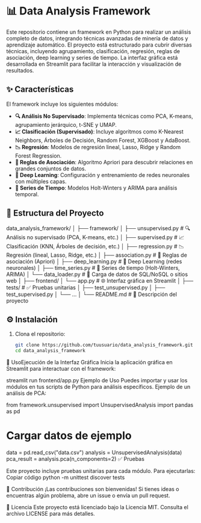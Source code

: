 # 📊 Data Analysis Framework

Este repositorio contiene un framework en Python para realizar un análisis completo de datos, integrando técnicas avanzadas de minería de datos y aprendizaje automático. El proyecto está estructurado para cubrir diversas técnicas, incluyendo agrupamiento, clasificación, regresión, reglas de asociación, deep learning y series de tiempo. La interfaz gráfica está desarrollada en Streamlit para facilitar la interacción y visualización de resultados.

## ✨ Características

El framework incluye los siguientes módulos:

- **🔍 Análisis No Supervisado**: Implementa técnicas como PCA, K-means, agrupamiento jerárquico, t-SNE y UMAP.
- **📈 Clasificación (Supervisado)**: Incluye algoritmos como K-Nearest Neighbors, Árboles de Decisión, Random Forest, XGBoost y AdaBoost.
- **📉 Regresión**: Modelos de regresión lineal, Lasso, Ridge y Random Forest Regression.
- **🔗 Reglas de Asociación**: Algoritmo Apriori para descubrir relaciones en grandes conjuntos de datos.
- **🤖 Deep Learning**: Configuración y entrenamiento de redes neuronales con múltiples capas.
- **📆 Series de Tiempo**: Modelos Holt-Winters y ARIMA para análisis temporal.

## 📂 Estructura del Proyecto

data_analysis_framework/
│
├── framework/
│   ├── unsupervised.py       # 🔍 Análisis no supervisado (PCA, K-means, etc.)
│   ├── supervised.py         # 📈 Clasificación (KNN, Árboles de decisión, etc.)
│   ├── regression.py         # 📉 Regresión (lineal, Lasso, Ridge, etc.)
│   ├── association.py        # 🔗 Reglas de asociación (Apriori)
│   ├── deep_learning.py      # 🤖 Deep Learning (redes neuronales)
│   ├── time_series.py        # 📆 Series de tiempo (Holt-Winters, ARIMA)
│   └── data_loader.py        # 📂 Carga de datos de SQL/NoSQL o sitios web
│
├── frontend/
│   └── app.py                # 🌐 Interfaz gráfica en Streamlit
│
├── tests/                    # ✅ Pruebas unitarias
│   ├── test_unsupervised.py
│   ├── test_supervised.py
│   └── ...
│
└── README.md                 # 📝 Descripción del proyecto



## ⚙️ Instalación

1. Clona el repositorio:
   ```bash
   git clone https://github.com/tuusuario/data_analysis_framework.git
   cd data_analysis_framework


🚀 UsoEjecución de la Interfaz Gráfica
Inicia la aplicación gráfica en Streamlit para interactuar con el framework:


streamlit run frontend/app.py
Ejemplo de Uso
Puedes importar y usar los módulos en tus scripts de Python para análisis específicos. Ejemplo de un análisis de PCA:


from framework.unsupervised import UnsupervisedAnalysis
import pandas as pd

# Cargar datos de ejemplo
data = pd.read_csv("data.csv")
analysis = UnsupervisedAnalysis(data)
pca_result = analysis.pca(n_components=2)
✅ Pruebas

Este proyecto incluye pruebas unitarias para cada módulo. Para ejecutarlas:
Copiar código
python -m unittest discover tests

🤝 Contribución
¡Las contribuciones son bienvenidas! Si tienes ideas o encuentras algún problema, abre un issue o envía un pull request.

📜 Licencia
Este proyecto está licenciado bajo la Licencia MIT. Consulta el archivo LICENSE para más detalles.




